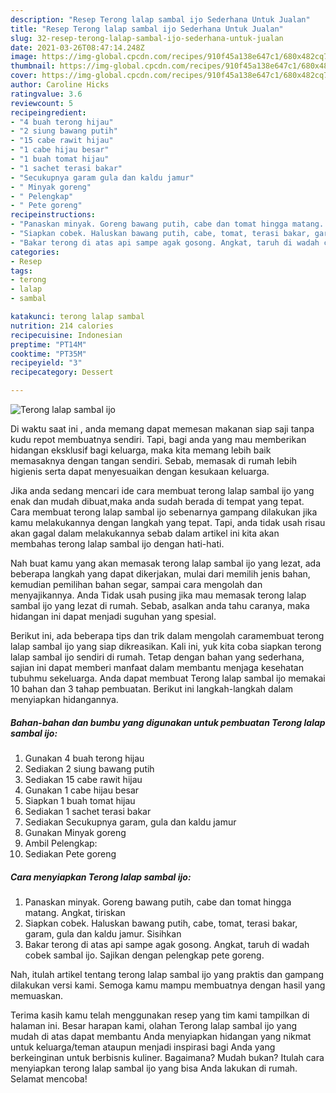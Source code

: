 ```yaml
---
description: "Resep Terong lalap sambal ijo Sederhana Untuk Jualan"
title: "Resep Terong lalap sambal ijo Sederhana Untuk Jualan"
slug: 32-resep-terong-lalap-sambal-ijo-sederhana-untuk-jualan
date: 2021-03-26T08:47:14.248Z
image: https://img-global.cpcdn.com/recipes/910f45a138e647c1/680x482cq70/terong-lalap-sambal-ijo-foto-resep-utama.jpg
thumbnail: https://img-global.cpcdn.com/recipes/910f45a138e647c1/680x482cq70/terong-lalap-sambal-ijo-foto-resep-utama.jpg
cover: https://img-global.cpcdn.com/recipes/910f45a138e647c1/680x482cq70/terong-lalap-sambal-ijo-foto-resep-utama.jpg
author: Caroline Hicks
ratingvalue: 3.6
reviewcount: 5
recipeingredient:
- "4 buah terong hijau"
- "2 siung bawang putih"
- "15 cabe rawit hijau"
- "1 cabe hijau besar"
- "1 buah tomat hijau"
- "1 sachet terasi bakar"
- "Secukupnya garam gula dan kaldu jamur"
- " Minyak goreng"
- " Pelengkap"
- " Pete goreng"
recipeinstructions:
- "Panaskan minyak. Goreng bawang putih, cabe dan tomat hingga matang. Angkat, tiriskan"
- "Siapkan cobek. Haluskan bawang putih, cabe, tomat, terasi bakar, garam, gula dan kaldu jamur. Sisihkan"
- "Bakar terong di atas api sampe agak gosong. Angkat, taruh di wadah cobek sambal ijo. Sajikan dengan pelengkap pete goreng."
categories:
- Resep
tags:
- terong
- lalap
- sambal

katakunci: terong lalap sambal 
nutrition: 214 calories
recipecuisine: Indonesian
preptime: "PT14M"
cooktime: "PT35M"
recipeyield: "3"
recipecategory: Dessert

---
```



![Terong lalap sambal ijo](https://img-global.cpcdn.com/recipes/910f45a138e647c1/680x482cq70/terong-lalap-sambal-ijo-foto-resep-utama.jpg)

Di waktu  saat ini , anda memang dapat memesan makanan siap saji tanpa kudu repot membuatnya sendiri. Tapi, bagi anda yang mau memberikan hidangan eksklusif bagi keluarga, maka kita memang lebih baik memasaknya dengan tangan sendiri. Sebab, memasak di rumah lebih higienis serta dapat menyesuaikan dengan kesukaan keluarga.

Jika anda sedang mencari ide cara membuat terong lalap sambal ijo yang enak dan mudah dibuat,maka anda sudah berada di tempat yang tepat. Cara membuat terong lalap sambal ijo  sebenarnya gampang dilakukan jika kamu melakukannya dengan langkah yang tepat. Tapi, anda tidak usah risau akan gagal dalam melakukannya 
sebab dalam artikel ini kita akan membahas terong lalap sambal ijo dengan hati-hati.  



Nah buat kamu yang akan memasak terong lalap sambal ijo yang lezat, ada beberapa langkah yang dapat dikerjakan, mulai dari memilih jenis bahan, kemudian pemilihan bahan segar, sampai cara mengolah dan menyajikannya. Anda Tidak usah pusing jika mau memasak terong lalap sambal ijo yang lezat di rumah. Sebab, asalkan anda  tahu caranya, maka hidangan ini dapat menjadi suguhan yang spesial.

Berikut ini, ada beberapa tips dan trik dalam mengolah caramembuat terong lalap sambal ijo yang siap dikreasikan. Kali ini, yuk kita coba siapkan terong lalap sambal ijo sendiri di rumah. Tetap dengan bahan yang sederhana, sajian ini dapat memberi manfaat dalam membantu menjaga kesehatan tubuhmu sekeluarga. Anda dapat membuat Terong lalap sambal ijo memakai 10 bahan dan 3 tahap pembuatan. Berikut ini langkah-langkah dalam menyiapkan hidangannya.

<!--inarticleads1-->

##### Bahan-bahan dan bumbu yang digunakan untuk pembuatan Terong lalap sambal ijo:

1. Gunakan 4 buah terong hijau
1. Sediakan 2 siung bawang putih
1. Sediakan 15 cabe rawit hijau
1. Gunakan 1 cabe hijau besar
1. Siapkan 1 buah tomat hijau
1. Sediakan 1 sachet terasi bakar
1. Sediakan Secukupnya garam, gula dan kaldu jamur
1. Gunakan  Minyak goreng
1. Ambil  Pelengkap:
1. Sediakan  Pete goreng




<!--inarticleads2-->

##### Cara menyiapkan Terong lalap sambal ijo:

1. Panaskan minyak. Goreng bawang putih, cabe dan tomat hingga matang. Angkat, tiriskan
1. Siapkan cobek. Haluskan bawang putih, cabe, tomat, terasi bakar, garam, gula dan kaldu jamur. Sisihkan
1. Bakar terong di atas api sampe agak gosong. Angkat, taruh di wadah cobek sambal ijo. Sajikan dengan pelengkap pete goreng.




Nah, itulah artikel tentang  terong lalap sambal ijo  yang praktis dan gampang dilakukan versi kami. Semoga kamu mampu membuatnya dengan hasil yang memuaskan. 

Terima kasih kamu telah menggunakan resep yang tim kami tampilkan di halaman ini. Besar harapan kami, olahan  Terong lalap sambal ijo yang mudah di atas dapat membantu Anda menyiapkan hidangan yang nikmat untuk keluarga/teman ataupun menjadi inspirasi bagi Anda yang berkeinginan untuk berbisnis kuliner. Bagaimana? Mudah bukan? Itulah cara menyiapkan terong lalap sambal ijo yang bisa Anda lakukan di rumah. Selamat mencoba!

